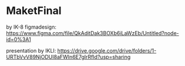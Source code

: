 # MaketFinal
by IK-8 figmadesign: https://www.figma.com/file/QkAditDak3BOXb6iLaWzEb/Untitled?node-id=0%3A1 

presentation by IKLI: https://drive.google.com/drive/folders/1-URTbVvV89NjODUI8aFWIn6E7glrRfId?usp=sharing
